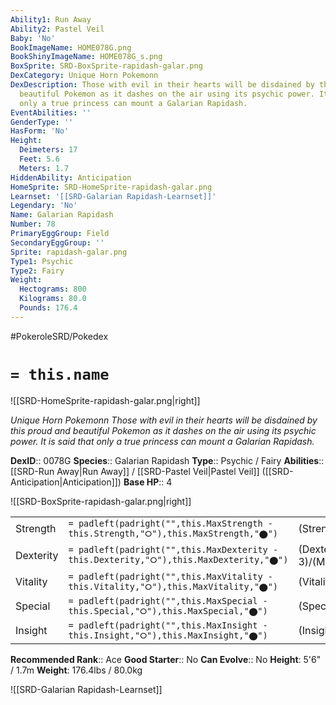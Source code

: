 ```yaml
---
Ability1: Run Away
Ability2: Pastel Veil
Baby: 'No'
BookImageName: HOME078G.png
BookShinyImageName: HOME078G_s.png
BoxSprite: SRD-BoxSprite-rapidash-galar.png
DexCategory: Unique Horn Pokemonn
DexDescription: Those with evil in their hearts will be disdained by this proud and
  beautiful Pokemon as it dashes on the air using its psychic power. It is said that
  only a true princess can mount a Galarian Rapidash.
EventAbilities: ''
GenderType: ''
HasForm: 'No'
Height:
  Deimeters: 17
  Feet: 5.6
  Meters: 1.7
HiddenAbility: Anticipation
HomeSprite: SRD-HomeSprite-rapidash-galar.png
Learnset: '[[SRD-Galarian Rapidash-Learnset]]'
Legendary: 'No'
Name: Galarian Rapidash
Number: 78
PrimaryEggGroup: Field
SecondaryEggGroup: ''
Sprite: rapidash-galar.png
Type1: Psychic
Type2: Fairy
Weight:
  Hectograms: 800
  Kilograms: 80.0
  Pounds: 176.4
---
```


#PokeroleSRD/Pokedex

# `= this.name`

![[SRD-HomeSprite-rapidash-galar.png|right]]

*Unique Horn Pokemonn*
*Those with evil in their hearts will be disdained by this proud and beautiful Pokemon as it dashes on the air using its psychic power. It is said that only a true princess can mount a Galarian Rapidash.*

**DexID**:: 0078G
**Species**:: Galarian Rapidash
**Type**:: Psychic / Fairy
**Abilities**:: [[SRD-Run Away|Run Away]] / [[SRD-Pastel Veil|Pastel Veil]] ([[SRD-Anticipation|Anticipation]])
**Base HP**:: 4

![[SRD-BoxSprite-rapidash-galar.png|right]]

|           |                                                                                        |                                          |
| --------- | -------------------------------------------------------------------------------------- | ---------------------------------------- |
| Strength  | `= padleft(padright("",this.MaxStrength - this.Strength,"⭘"),this.MaxStrength,"⬤")`    | (Strength::3)/(MaxStrength::6)   |
| Dexterity | `= padleft(padright("",this.MaxDexterity - this.Dexterity,"⭘"),this.MaxDexterity,"⬤")` | (Dexterity:: 3)/(MaxDexterity::6) |
| Vitality  | `= padleft(padright("",this.MaxVitality - this.Vitality,"⭘"),this.MaxVitality,"⬤")`    | (Vitality::2)/(MaxVitality::5)   |
| Special   | `= padleft(padright("",this.MaxSpecial - this.Special,"⭘"),this.MaxSpecial,"⬤")`       | (Special::2)/(MaxSpecial::5)     |
| Insight   | `= padleft(padright("",this.MaxInsight - this.Insight,"⭘"),this.MaxInsight,"⬤")`       | (Insight::2)/(MaxInsight::5)     |

**Recommended Rank**:: Ace
**Good Starter**:: No
**Can Evolve**:: No
**Height**: 5'6" / 1.7m
**Weight**: 176.4lbs / 80.0kg

![[SRD-Galarian Rapidash-Learnset]]